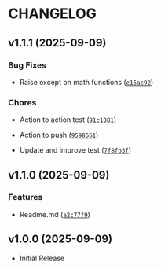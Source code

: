 # CHANGELOG

<!-- version list -->

## v1.1.1 (2025-09-09)

### Bug Fixes

- Raise except on math functions
  ([`e15ac92`](https://github.com/Danval-003/mathlib/commit/e15ac9229d20a13d3b0ee7e5441f702f68f48cfa))

### Chores

- Action to action test
  ([`91c1081`](https://github.com/Danval-003/mathlib/commit/91c108164af065b105d8cfb216444814ee082fd6))

- Action to push
  ([`9598651`](https://github.com/Danval-003/mathlib/commit/9598651112de282bb3fb5bffd8daa420fd479cd7))

- Update and improve test
  ([`7f8fb3f`](https://github.com/Danval-003/mathlib/commit/7f8fb3f2d8b6aeb5a59d09b1f6bf86cd224f7aa5))


## v1.1.0 (2025-09-09)

### Features

- Readme.md
  ([`a2c77f9`](https://github.com/Danval-003/mathlib/commit/a2c77f92c1938e92eddaebf3b81761a2529f0f1d))


## v1.0.0 (2025-09-09)

- Initial Release
